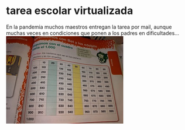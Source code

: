 # tarea escolar virtualizada
 En la pandemia muchos maestros entregan la tarea por mail, aunque muchas veces en condiciones que ponen a los padres en dificultades... 
 <img src="./img/vvSuidH.jpg">
